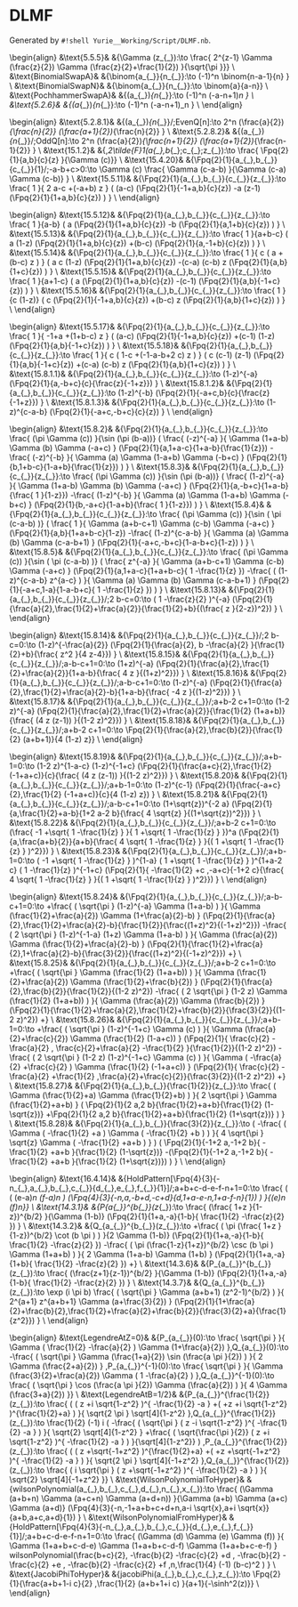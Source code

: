 # DLMF

Generated by `#!shell Yurie__Working/Script/DLMF.nb`. ${}$

\begin{align}
&\text{5.5.5}& &\{\Gamma (z_{\_}):\to \frac{
        2^{z-1}
        \Gamma (\frac{z}{2})
        \Gamma (\frac{z}{2}+\frac{1}{2})
}{\sqrt{\pi }}\}
\\
&\text{BinomialSwapA}& &\{\binom{a_{\_}}{n_{\_}}:\to
    (-1)^n
    \binom{n-a-1}{n}
\}
\\
&\text{BinomialSwapN}& &\{\binom{a_{\_}}{n_{\_}}:\to \binom{a}{a-n}\}
\\
&\text{PochhammerSwapA}& &\{(a_{\_})_{n_{\_}}:\to
    (-1)^n
    (-a-n+1)_n
\}
\\
&\text{5.2.6}& &\{(a_{\_})_{n_{\_}}:\to
    (-1)^n
    (-a-n+1)_n
\}
\\
\end{align}

\begin{align}
&\text{5.2.8.1}& &\{(a_{\_})_{n_{\_}}/;EvenQ[n]:\to
    2^n
    (\frac{a}{2})_{\frac{n}{2}}
    (\frac{a+1}{2})_{\frac{n}{2}}
\}
\\
&\text{5.2.8.2}& &\{(a_{\_})_{n_{\_}}/;OddQ[n]:\to
    2^n
    (\frac{a}{2})_{\frac{n+1}{2}}
    (\frac{a+1}{2})_{\frac{n-1}{2}}
\}
\\
&\text{15.1.2}& &\{\,_2\tilde{F}_1(a_{\_},b_{\_};c_{\_};z_{\_}):\to \frac{
        \Fpq{2}{1}{a,b}{c}{z}
}{\Gamma (c)}\}
\\
&\text{15.4.20}& &\{\Fpq{2}{1}{a_{\_},b_{\_}}{c_{\_}}{1}/;-a-b+c>0:\to
    \Gamma (c)
    \frac{
        \Gamma (c-a-b)
    }{\Gamma (c-a) \Gamma (c-b)}
\}
\\
&\text{15.5.11}& &\{\Fpq{2}{1}{a_{\_},b_{\_}}{c_{\_}}{z_{\_}}:\to
    \frac{
        1
    }{
        2 a-c
        +(-a+b) z
    }
    (
        (a-c)
        (\Fpq{2}{1}{-1+a,b}{c}{z})
        -a (z-1)
        (\Fpq{2}{1}{1+a,b}{c}{z})
    )
\}
\\
\end{align}

\begin{align}
&\text{15.5.12}& &\{\Fpq{2}{1}{a_{\_},b_{\_}}{c_{\_}}{z_{\_}}:\to
    \frac{
        1
    }{a-b}
    (
        a
        (\Fpq{2}{1}{1+a,b}{c}{z})
        -b
        (\Fpq{2}{1}{a,1+b}{c}{z})
    )
\}
\\
&\text{15.5.13}& &\{\Fpq{2}{1}{a_{\_},b_{\_}}{c_{\_}}{z_{\_}}:\to
    \frac{
        1
    }{a+b-c}
    (
        a (1-z)
        (\Fpq{2}{1}{1+a,b}{c}{z})
        +(b-c)
        (\Fpq{2}{1}{a,-1+b}{c}{z})
    )
\}
\\
&\text{15.5.14}& &\{\Fpq{2}{1}{a_{\_},b_{\_}}{c_{\_}}{z_{\_}}:\to
    \frac{
        1
    }{
        c
        (
            a
            +(b-c) z
        )
    }
    (
        a c (1-z)
        (\Fpq{2}{1}{1+a,b}{c}{z})
        -(c-a) (c-b) z
        (\Fpq{2}{1}{a,b}{1+c}{z})
    )
\}
\\
&\text{15.5.15}& &\{\Fpq{2}{1}{a_{\_},b_{\_}}{c_{\_}}{z_{\_}}:\to
    \frac{
        1
    }{a+1-c}
    (
        a
        (\Fpq{2}{1}{1+a,b}{c}{z})
        -(c-1)
        (\Fpq{2}{1}{a,b}{-1+c}{z})
    )
\}
\\
&\text{15.5.16}& &\{\Fpq{2}{1}{a_{\_},b_{\_}}{c_{\_}}{z_{\_}}:\to
    \frac{
        1
    }{c (1-z)}
    (
        c
        (\Fpq{2}{1}{-1+a,b}{c}{z})
        +(b-c) z
        (\Fpq{2}{1}{a,b}{1+c}{z})
    )
\}
\\
\end{align}

\begin{align}
&\text{15.5.17}& &\{\Fpq{2}{1}{a_{\_},b_{\_}}{c_{\_}}{z_{\_}}:\to
    \frac{
        1
    }{
        -1+a
        +(1+b-c) z
    }
    (
        (a-c)
        (\Fpq{2}{1}{-1+a,b}{c}{z})
        +(c-1) (1-z)
        (\Fpq{2}{1}{a,b}{-1+c}{z})
    )
\}
\\
&\text{15.5.18}& &\{\Fpq{2}{1}{a_{\_},b_{\_}}{c_{\_}}{z_{\_}}:\to
    \frac{
        1
    }{
        c
        (
            1-c
            +(-1-a-b+2 c)
            z
        )
    }
    (
        c (c-1) (z-1)
        (\Fpq{2}{1}{a,b}{-1+c}{z})
        +(c-a) (c-b) z
        (\Fpq{2}{1}{a,b}{1+c}{z})
    )
\}
\\
&\text{15.8.1.1}& &\{\Fpq{2}{1}{a_{\_},b_{\_}}{c_{\_}}{z_{\_}}:\to
    (1-z)^{-a}
    (\Fpq{2}{1}{a,-b+c}{c}{\frac{z}{-1+z}})
\}
\\
&\text{15.8.1.2}& &\{\Fpq{2}{1}{a_{\_},b_{\_}}{c_{\_}}{z_{\_}}:\to
    (1-z)^{-b}
    (\Fpq{2}{1}{-a+c,b}{c}{\frac{z}{-1+z}})
\}
\\
&\text{15.8.1.3}& &\{\Fpq{2}{1}{a_{\_},b_{\_}}{c_{\_}}{z_{\_}}:\to
    (1-z)^{c-a-b}
    (\Fpq{2}{1}{-a+c,-b+c}{c}{z})
\}
\\
\end{align}

\begin{align}
&\text{15.8.2}& &\{\Fpq{2}{1}{a_{\_},b_{\_}}{c_{\_}}{z_{\_}}:\to
    \frac{
        (\pi  \Gamma (c))
    }{\sin (\pi  (b-a))}
    (
        \frac{
            (-z)^{-a}
        }{
            \Gamma (1+a-b)
            \Gamma (b) \Gamma (-a+c)
        }
        (\Fpq{2}{1}{a,1+a-c}{1+a-b}{\frac{1}{z}})
        -\frac{
            (-z)^{-b}
        }{
            \Gamma (a)
            \Gamma (1-a+b)
            \Gamma (-b+c)
        }
        (\Fpq{2}{1}{b,1+b-c}{1-a+b}{\frac{1}{z}})
    )
\}
\\
&\text{15.8.3}& &\{\Fpq{2}{1}{a_{\_},b_{\_}}{c_{\_}}{z_{\_}}:\to
    \frac{
        (\pi  \Gamma (c))
    }{\sin (\pi  (b-a))}
    (
        \frac{
            (1-z)^{-a}
        }{
            \Gamma (1+a-b)
            \Gamma (b) \Gamma (-a+c)
        }
        (\Fpq{2}{1}{a,-b+c}{1+a-b}{\frac{
                    1
        }{1-z}})
        -\frac{
            (1-z)^{-b}
        }{
            \Gamma (a)
            \Gamma (1-a+b)
            \Gamma (-b+c)
        }
        (\Fpq{2}{1}{b,-a+c}{1-a+b}{\frac{
                    1
        }{1-z}})
    )
\}
\\
&\text{15.8.4}& &\{\Fpq{2}{1}{a_{\_},b_{\_}}{c_{\_}}{z_{\_}}:\to
    \frac{
        (\pi  \Gamma (c))
    }{\sin (
            \pi
            (c-a-b)
    )}
    (
        \frac{
            1
        }{
            \Gamma (a+b-c+1)
            \Gamma (c-b) \Gamma (-a+c)
        }
        (\Fpq{2}{1}{a,b}{1+a+b-c}{1-z})
        -\frac{
            (1-z)^{c-a-b}
        }{
            \Gamma (a) \Gamma (b)
            \Gamma (c-a-b+1)
        }
        (\Fpq{2}{1}{-a+c,-b+c}{1-a-b+c}{1-z})
    )
\}
\\
&\text{15.8.5}& &\{\Fpq{2}{1}{a_{\_},b_{\_}}{c_{\_}}{z_{\_}}:\to
    \frac{
        (\pi  \Gamma (c))
    }{\sin (
            \pi
            (c-a-b)
    )}
    (
        \frac{
            z^{-a}
        }{
            \Gamma (a+b-c+1)
            \Gamma (c-b) \Gamma (-a+c)
        }
        (\Fpq{2}{1}{a,1+a-c}{1+a+b-c}{
                1
                -\frac{1}{z}
        })
        -\frac{
            (
                (1-z)^{c-a-b}
                z^{a-c}
            )
        }{
            \Gamma (a) \Gamma (b)
            \Gamma (c-a-b+1)
        }
        (\Fpq{2}{1}{-a+c,1-a}{1-a-b+c}{
                1
                -\frac{1}{z}
        })
    )
\}
\\
&\text{15.8.13}& &\{\Fpq{2}{1}{a_{\_},b_{\_}}{c_{\_}}{z_{\_}}/;2 b-c=0:\to
    (
        1
        -\frac{z}{2}
    )^{-a}
    (\Fpq{2}{1}{\frac{a}{2},\frac{1}{2}+\frac{a}{2}}{\frac{1}{2}+b}{(\frac{
                    z
    }{2-z})^2})
\}
\\
\end{align}

\begin{align}
&\text{15.8.14}& &\{\Fpq{2}{1}{a_{\_},b_{\_}}{c_{\_}}{z_{\_}}/;2 b-c=0:\to
    (1-z)^{-\frac{a}{2}}
    (\Fpq{2}{1}{\frac{a}{2},
            b
            -\frac{a}{2}
        }{\frac{1}{2}+b}{\frac{
                z^2
    }{4 z-4}})
\}
\\
&\text{15.8.15}& &\{\Fpq{2}{1}{a_{\_},b_{\_}}{c_{\_}}{z_{\_}}/;a-b-c+1=0:\to
    (1+z)^{-a}
    (\Fpq{2}{1}{\frac{a}{2},\frac{1}{2}+\frac{a}{2}}{1+a-b}{\frac{
                4 z
    }{(1+z)^2}})
\}
\\
&\text{15.8.16}& &\{\Fpq{2}{1}{a_{\_},b_{\_}}{c_{\_}}{z_{\_}}/;a-b-c+1=0:\to
    (1-z)^{-a}
    (\Fpq{2}{1}{\frac{a}{2},\frac{1}{2}+\frac{a}{2}-b}{1+a-b}{\frac{
                -4 z
    }{(1-z)^2}})
\}
\\
&\text{15.8.17}& &\{\Fpq{2}{1}{a_{\_},b_{\_}}{c_{\_}}{z_{\_}}/;a+b-2 c+1=0:\to
    (1-2 z)^{-a}
    (\Fpq{2}{1}{\frac{a}{2},\frac{1}{2}+\frac{a}{2}}{\frac{1}{2} (1+a+b)}{\frac{
                (4 z (z-1))
    }{(1-2 z)^2}})
\}
\\
&\text{15.8.18}& &\{\Fpq{2}{1}{a_{\_},b_{\_}}{c_{\_}}{z_{\_}}/;a+b-2 c+1=0:\to \Fpq{2}{1}{\frac{a}{2},\frac{b}{2}}{\frac{1}{2} (a+b+1)}{4 (1-z) z}\}
\\
\end{align}

\begin{align}
&\text{15.8.19}& &\{\Fpq{2}{1}{a_{\_},b_{\_}}{c_{\_}}{z_{\_}}/;a+b-1=0:\to
    (1-2 z)^{1-a-c}
    (1-z)^{-1+c}
    (\Fpq{2}{1}{\frac{a+c}{2},\frac{1}{2} (-1+a+c)}{c}{\frac{
                (4 z (z-1))
    }{(1-2 z)^2}})
\}
\\
&\text{15.8.20}& &\{\Fpq{2}{1}{a_{\_},b_{\_}}{c_{\_}}{z_{\_}}/;a+b-1=0:\to
    (1-z)^{c-1}
    (\Fpq{2}{1}{\frac{-a+c}{2},\frac{1}{2} (-1+a+c)}{c}{4 (1-z) z})
\}
\\
&\text{15.8.21}& &\{\Fpq{2}{1}{a_{\_},b_{\_}}{c_{\_}}{z_{\_}}/;a-b-c+1=0:\to
    (1+\sqrt{z})^{-2 a}
    (\Fpq{2}{1}{a,\frac{1}{2}+a-b}{1+2 a-2 b}{\frac{
                4 \sqrt{z}
    }{(1+\sqrt{z})^2}})
\}
\\
&\text{15.8.22}& &\{\Fpq{2}{1}{a_{\_},b_{\_}}{c_{\_}}{z_{\_}}/;a+b-2 c+1=0:\to
    (\frac{
            -1
            +\sqrt{
                1
                -\frac{1}{z}
            }
        }{
            1
            +\sqrt{
                1
                -\frac{1}{z}
            }
    })^a
    (\Fpq{2}{1}{a,\frac{a+b}{2}}{a+b}{\frac{
                4
                \sqrt{
                    1
                    -\frac{1}{z}
                }
            }{(
                    1
                    +\sqrt{
                        1
                        -\frac{1}{z}
                    }
    )^2}})
\}
\\
&\text{15.8.23}& &\{\Fpq{2}{1}{a_{\_},b_{\_}}{c_{\_}}{z_{\_}}/;a+b-1=0:\to
    (
        -1
        +\sqrt{
            1
            -\frac{1}{z}
        }
    )^{1-a}
    (
        1
        +\sqrt{
            1
            -\frac{1}{z}
        }
    )^{1+a-2 c}
    (
        1
        -\frac{1}{z}
    )^{-1+c}
    (\Fpq{2}{1}{
            -\frac{1}{2}
            +c
        ,-a+c}{-1+2 c}{\frac{
                4
                \sqrt{
                    1
                    -\frac{1}{z}
                }
            }{(
                    1
                    +\sqrt{
                        1
                        -\frac{1}{z}
                    }
    )^2}})
\}
\\
\end{align}

\begin{align}
&\text{15.8.24}& &\{\Fpq{2}{1}{a_{\_},b_{\_}}{c_{\_}}{z_{\_}}/;a-b-c+1=0:\to
    +\frac{
        (
            \sqrt{\pi }
            (1-z)^{-a}
            \Gamma (1+a-b)
        )
    }{
        \Gamma (\frac{1}{2}+\frac{a}{2})
        \Gamma (1+\frac{a}{2}-b)
    }
    (\Fpq{2}{1}{\frac{a}{2},\frac{1}{2}+\frac{a}{2}-b}{\frac{1}{2}}{\frac{(1+z)^2}{(-1+z)^2}})
    -\frac{
        (
            2 \sqrt{\pi }
            (1-z)^{-1-a}
            (1+z)
            \Gamma (1+a-b)
        )
    }{
        \Gamma (\frac{a}{2})
        \Gamma (\frac{1}{2}+\frac{a}{2}-b)
    }
    (\Fpq{2}{1}{\frac{1}{2}+\frac{a}{2},1+\frac{a}{2}-b}{\frac{3}{2}}{\frac{(1+z)^2}{(-1+z)^2}})
+\}
\\
&\text{15.8.25}& &\{\Fpq{2}{1}{a_{\_},b_{\_}}{c_{\_}}{z_{\_}}/;a+b-2 c+1=0:\to
    +\frac{
        (
            \sqrt{\pi }
            \Gamma (\frac{1}{2} (1+a+b))
        )
    }{
        \Gamma (\frac{1}{2}+\frac{a}{2})
        \Gamma (\frac{1}{2}+\frac{b}{2})
    }
    (\Fpq{2}{1}{\frac{a}{2},\frac{b}{2}}{\frac{1}{2}}{(1-2 z)^2})
    -\frac{
        (
            2 \sqrt{\pi } (1-2 z)
            \Gamma (\frac{1}{2} (1+a+b))
        )
    }{
        \Gamma (\frac{a}{2})
        \Gamma (\frac{b}{2})
    }
    (\Fpq{2}{1}{\frac{1}{2}+\frac{a}{2},\frac{1}{2}+\frac{b}{2}}{\frac{3}{2}}{(1-2 z)^2})
+\}
\\
&\text{15.8.26}& &\{\Fpq{2}{1}{a_{\_},b_{\_}}{c_{\_}}{z_{\_}}/;a+b-1=0:\to
    +\frac{
        (
            \sqrt{\pi }
            (1-z)^{-1+c}
            \Gamma (c)
        )
    }{
        \Gamma (\frac{a}{2}+\frac{c}{2})
        \Gamma (\frac{1}{2} (1-a+c))
    }
    (\Fpq{2}{1}{
            \frac{c}{2}
            -\frac{a}{2}
            ,
            \frac{c}{2}+\frac{a}{2}
            -\frac{1}{2}
    }{\frac{1}{2}}{(1-2 z)^2})
    -\frac{
        (
            2 \sqrt{\pi } (1-2 z)
            (1-z)^{-1+c}
            \Gamma (c)
        )
    }{
        \Gamma (
            -\frac{a}{2}
            +\frac{c}{2}
        )
        \Gamma (\frac{1}{2} (-1+a+c))
    }
    (\Fpq{2}{1}{
            \frac{c}{2}
            -\frac{a}{2}
            +\frac{1}{2}
    ,\frac{a}{2}+\frac{c}{2}}{\frac{3}{2}}{(1-2 z)^2})
+\}
\\
&\text{15.8.27}& &\{\Fpq{2}{1}{a_{\_},b_{\_}}{\frac{1}{2}}{z_{\_}}:\to
    \frac{
        (
            \Gamma (\frac{1}{2}+a)
            \Gamma (\frac{1}{2}+b)
        )
    }{
        2 \sqrt{\pi }
        \Gamma (\frac{1}{2}+a+b)
    }
    (
        \Fpq{2}{1}{2 a,2 b}{\frac{1}{2}+a+b}{\frac{1}{2} (1-\sqrt{z})}
        +\Fpq{2}{1}{2 a,2 b}{\frac{1}{2}+a+b}{\frac{1}{2} (1+\sqrt{z})}
    )
\}
\\
&\text{15.8.28}& &\{\Fpq{2}{1}{a_{\_},b_{\_}}{\frac{3}{2}}{z_{\_}}:\to
    (
        -\frac{
            (
                \Gamma (
                    -\frac{1}{2}
                    +a
                )
                \Gamma (
                    -\frac{1}{2}
                    +b
                )
            )
        }{
            4 \sqrt{\pi } \sqrt{z}
            \Gamma (
                -\frac{1}{2}
                +a+b
            )
        }
    )
    (
        \Fpq{2}{1}{-1+2 a,-1+2 b}{
            -\frac{1}{2}
            +a+b
        }{\frac{1}{2} (1-\sqrt{z})}
        -(\Fpq{2}{1}{-1+2 a,-1+2 b}{
                -\frac{1}{2}
                +a+b
        }{\frac{1}{2} (1+\sqrt{z})})
    )
\}
\\
\end{align}

\begin{align}
&\text{16.4.14}& &\{HoldPattern[\Fpq{4}{3}{-n_{\_},a_{\_},b_{\_},c_{\_}}{d_{\_},e_{\_},f_{\_}}{1}]/;a+b+c-d-e-f-n+1=0:\to \frac{
        (
            (
                (e-a)_n
                (f-a)_n
            )
            (\Fpq{4}{3}{-n,a,-b+d,-c+d}{d,1+a-e-n,1+a-f-n}{1})
        )
}{(e)_n (f)_n}\}
\\
&\text{14.3.1}& &\{P_{a_{\_}}^{b_{\_}}(z_{\_}):\to
    \frac{
        (\frac{
                1+z
        }{1-z})^{b/2}
    }{\Gamma (1-b)}
    (\Fpq{2}{1}{1+a,-a}{1-b}{
            \frac{1}{2}
            -\frac{z}{2}
    })
\}
\\
&\text{14.3.2}& &\{Q_{a_{\_}}^{b_{\_}}(z_{\_}):\to
    +\frac{
        (
            \pi
            (\frac{
                    1+z
            }{1-z})^{b/2}
            \cot (b \pi )
        )
    }{2 \Gamma (1-b)}
    (\Fpq{2}{1}{1+a,-a}{1-b}{
            \frac{1}{2}
            -\frac{z}{2}
    })
    -\frac{
        (
            \pi
            (\frac{1-z}{1+z})^{b/2}
            \csc (b \pi ) \Gamma (1+a+b)
        )
    }{
        2
        \Gamma (1+a-b)
        \Gamma (1+b)
    }
    (\Fpq{2}{1}{1+a,-a}{1+b}{
            \frac{1}{2}
            -\frac{z}{2}
    })
+\}
\\
&\text{14.3.6}& &\{P_{a_{\_}}^{b_{\_}}(z_{\_}):\to
    \frac{
        (\frac{z+1}{z-1})^{b/2}
    }{\Gamma (1-b)}
    (\Fpq{2}{1}{1+a,-a}{1-b}{
            \frac{1}{2}
            -\frac{z}{2}
    })
\}
\\
&\text{14.3.7}& &\{Q_{a_{\_}}^{b_{\_}}(z_{\_}):\to
    \exp (i \pi  b)
    \frac{
        (
            \sqrt{\pi } \Gamma (a+b+1)
            (z^2-1)^{b/2}
        )
    }{
        2^{a+1}
        z^{a+b+1}
        \Gamma (a+\frac{3}{2})
    }
    (\Fpq{2}{1}{1+\frac{a}{2}+\frac{b}{2},\frac{1}{2}+\frac{a}{2}+\frac{b}{2}}{\frac{3}{2}+a}{\frac{1}{z^2}})
\}
\\
\end{align}

\begin{align}
&\text{LegendreAtZ=0}& &\{P_{a_{\_}}(0):\to \frac{
        \sqrt{\pi }
    }{
        \Gamma (
            \frac{1}{2}
            -\frac{a}{2}
        )
        \Gamma (1+\frac{a}{2})
    },Q_{a_{\_}}(0):\to
    -\frac{
        (
            \sqrt{\pi }
            \Gamma (\frac{1+a}{2})
            \sin (\frac{a \pi }{2})
        )
    }{
        2
        \Gamma (\frac{2+a}{2})
    }
    ,P_{a_{\_}}^{-1}(0):\to \frac{
        \sqrt{\pi }
    }{
        \Gamma (\frac{3}{2}+\frac{a}{2})
        \Gamma (
            1
            -\frac{a}{2}
        )
    },Q_{a_{\_}}^{-1}(0):\to \frac{
        (
            \sqrt{\pi }
            \cos (\frac{a \pi }{2})
            \Gamma (\frac{a}{2})
        )
    }{
        4
        \Gamma (\frac{3+a}{2})
}\}
\\
&\text{LegendreAtB=1/2}& &\{P_{a_{\_}}^{\frac{1}{2}}(z_{\_}):\to \frac{
        (
            (
                z
                +i
                \sqrt{1-z^2}
            )^{
                -\frac{1}{2}
                -a
            }
            +(
                +z
                +i
                \sqrt{1-z^2}
            )^{\frac{1}{2}+a}
        )
    }{
        \sqrt{2 \pi }
        \sqrt[4]{1-z^2}
    },Q_{a_{\_}}^{\frac{1}{2}}(z_{\_}):\to \frac{1}{2}
    (-1)
    i
    (
        -\frac{
            (
                \sqrt{\pi }
                (
                    z
                    -i
                    \sqrt{1-z^2}
                )^{
                    -\frac{1}{2}
                    -a
                }
            )
        }{
            \sqrt{2}
            \sqrt[4]{1-z^2}
        }
        +\frac{
            (
                \sqrt{\frac{\pi }{2}}
                (
                    z
                    +i
                    \sqrt{1-z^2}
                )^{
                    -\frac{1}{2}
                    -a
                }
            )
        }{\sqrt[4]{1-z^2}}
    )
    ,P_{a_{\_}}^{\frac{1}{2}}(z_{\_}):\to \frac{
        (
            (
                z
                +\sqrt{-1+z^2}
            )^{\frac{1}{2}+a}
            +(
                +z
                +\sqrt{-1+z^2}
            )^{
                -\frac{1}{2}
                -a
            }
        )
    }{
        \sqrt{2 \pi }
        \sqrt[4]{-1+z^2}
    },Q_{a_{\_}}^{\frac{1}{2}}(z_{\_}):\to \frac{
        (
            i \sqrt{\pi }
            (
                z
                +\sqrt{-1+z^2}
            )^{
                -\frac{1}{2}
                -a
            }
        )
    }{
        \sqrt{2}
        \sqrt[4]{-1+z^2}
}\}
\\
&\text{WilsonPolynomialToHyper}& &\{wilsonPolynomial(a_{\_},b_{\_},c_{\_},d_{\_},n_{\_},x_{\_}):\to
    \frac{
        (\Gamma (a+b+n) \Gamma (a+c+n) \Gamma (a+d+n))
    }{\Gamma (a+b) \Gamma (a+c) \Gamma (a+d)}
    (\Fpq{4}{3}{-n,-1+a+b+c+d+n,a-i \sqrt{x},a+i \sqrt{x}}{a+b,a+c,a+d}{1})
\}
\\
&\text{WilsonPolynomialFromHyper}& &\{HoldPattern[\Fpq{4}{3}{-n_{\_},a_{\_},b_{\_},c_{\_}}{d_{\_},e_{\_},f_{\_}}{1}]/;a+b+c-d-e-f-n+1=0:\to
    \frac{
        (\Gamma (d) \Gamma (e) \Gamma (f))
    }{
        \Gamma (1+a+b+c-d-e)
        \Gamma (1+a+b+c-d-f)
        \Gamma (1+a+b+c-e-f)
    }
    wilsonPolynomial(\frac{b+c}{2},
        -\frac{b}{2}
        -\frac{c}{2}
        +d
        ,
        -\frac{b}{2}
        -\frac{c}{2}
        +e
        ,
        -\frac{b}{2}
        -\frac{c}{2}
        +f
        ,n,\frac{1}{4}
        (-1)
        (b-c)^2
    )
\}
\\
&\text{JacobiPhiToHyper}& &\{jacobiPhi(a_{\_},b_{\_},c_{\_},z_{\_}):\to \Fpq{2}{1}{\frac{a+b+1-i c}{2}
        ,\frac{1}{2}
        (a+b+1+i c)
}{a+1}{-\sinh^2(z)}\}
\\
\end{align}
